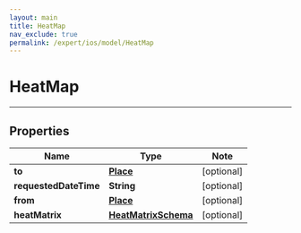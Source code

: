 ```yaml
---
layout: main
title: HeatMap
nav_exclude: true
permalink: /expert/ios/model/HeatMap
---
```


# HeatMap

---

## Properties

Name | Type | Note
---- | ---- | ----
**to** | [**Place**](Place.md) | [optional] 
**requestedDateTime** | **String** | [optional] 
**from** | [**Place**](Place.md) | [optional] 
**heatMatrix** | [**HeatMatrixSchema**](HeatMatrixSchema.md) | [optional] 

